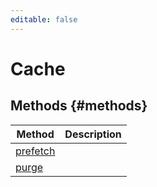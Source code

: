 ```yaml
---
editable: false
---
```


# Cache


## Methods {#methods}
Method | Description
--- | ---
[prefetch](prefetch.md) | 
[purge](purge.md) | 